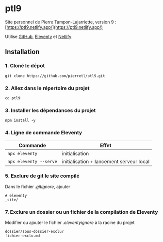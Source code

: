 # ptl9

Site personnel de Pierre Tampon-Lajarriette, version 9 : [https://ptl9.netlify.app/](https://ptl9.netlify.app/)

Utilise [GitHub](https://github.com), [Eleventy](https://github.com/11ty/eleventy) et [Netlify](https://app.netlify.com/)

## Installation

### 1. Cloné le dépot

```
git clone https://github.com/pierretl/ptl9.git
```

### 2. Allez dans le répertoire du projet

```
cd ptl9
```

### 3. Installer les dépendances du projet

```
npm install -y
```


### 4. Ligne de commande Eleventy

|Commande|Effet|
|--------|-----|
|`npx eleventy`|initialisation|
|`npx eleventy --serve`|initialisation + lancement serveur local|

### 5. Exclure de git le site compilé

Dans le fichier _.gitignore_, ajouter


```
# eleventy
_site/
```

### 7. Exclure un dossier ou un fichier de la compilation de Eleventy

Modifier ou ajouter le fichier _.eleventyignore_ à la racine du projet


```
dossier/sous-dossier-exclu/
fichier-exclu.md
```
